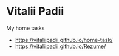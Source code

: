 # Vitalii Padii
My home tasks
- https://vitaliipadii.github.io/home-task/
- https://vitaliipadii.github.io/Rezume/
